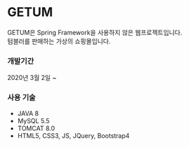 # GETUM
GETUM은 Spring Framework을 사용하지 않은 웹프로젝트입니다.   
텀블러를 판매하는 가상의 쇼핑몰입니다.

### 개발기간
2020년 3월 2일 ~

### 사용 기술
* JAVA 8
* MySQL 5.5
* TOMCAT 8.0
* HTML5, CSS3, JS, JQuery, Bootstrap4
